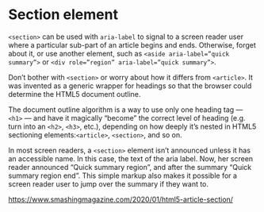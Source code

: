 # Section element

`<section>` can be used with `aria-label` to signal to a screen reader user where a particular sub-part of an article begins and ends. Otherwise, forget about it, or use another element, such as `<aside aria-label=”quick summary”>` or `<div role=”region” aria-label=”quick summary”>`.

Don’t bother with `<section>` or worry about how it differs from `<article>`. It was invented as a generic wrapper for headings so that the browser could determine the HTML5 document outline.

The document outline algorithm is a way to use only one heading tag — `<h1>` — and have it magically “become” the correct level of heading (e.g. turn into an `<h2>`, `<h3>`, etc.), depending on how deeply it’s nested in HTML5 sectioning elements:`<article>`, `<section>`, and so on.

In most screen readers, a `<section>` element isn’t announced unless it has an accessible name. In this case, the text of the aria label. Now, her screen reader announced “Quick summary region”, and after the summary “Quick summary region end”. This simple markup also makes it possible for a screen reader user to jump over the summary if they want to.

<https://www.smashingmagazine.com/2020/01/html5-article-section/>
